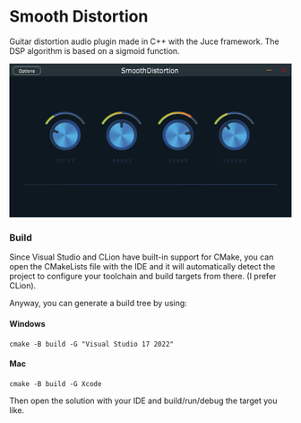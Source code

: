 # Smooth Distortion

Guitar distortion audio plugin made in C++ with the Juce framework. The DSP algorithm is based on a sigmoid function.

![](assets/screenshot.png)
### Build
Since Visual Studio and CLion have built-in support for CMake, you can open the CMakeLists file with the IDE and it will automatically detect the project to configure your toolchain and build targets from there. (I prefer CLion).

Anyway, you can generate a build tree by using:
#### Windows
```
cmake -B build -G "Visual Studio 17 2022"
```

#### Mac
```
cmake -B build -G Xcode
```

Then open the solution with your IDE and build/run/debug the target you like.
